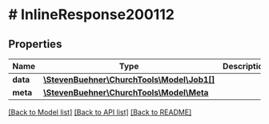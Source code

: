 # # InlineResponse200112

## Properties

Name | Type | Description | Notes
------------ | ------------- | ------------- | -------------
**data** | [**\StevenBuehner\ChurchTools\Model\Job1[]**](Job1.md) |  | [optional]
**meta** | [**\StevenBuehner\ChurchTools\Model\Meta**](Meta.md) |  | [optional]

[[Back to Model list]](../../README.md#models) [[Back to API list]](../../README.md#endpoints) [[Back to README]](../../README.md)
